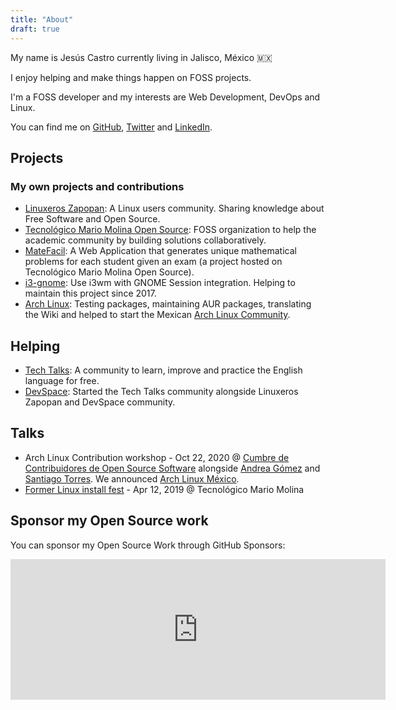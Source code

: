 ```yaml
---
title: "About"
draft: true
---
```


My name is Jesús Castro currently living in Jalisco, México 🇲🇽

I enjoy helping and make things happen on FOSS projects.

I'm a FOSS developer and my interests are Web Development, DevOps and Linux.

You can find me on [GitHub](https://github.com/jcstr), [Twitter](https://twitter.com/gccstr) and [LinkedIn](https://linkedin.com/in/jcstr).

## Projects
### My own projects and contributions
* [Linuxeros Zapopan](https://twitter.com/lnxzpn): A Linux users community. Sharing knowledge about Free Software and Open Source.
* [Tecnológico Mario Molina Open Source](https://github.com/osstecmm): FOSS organization to help the academic community by building solutions collaboratively.  
* [MateFacil](https://github.com/osstecmm/matefacil-demo): A Web Application that generates unique mathematical problems for each student given an exam (a project hosted on Tecnológico Mario Molina Open Source).
* [i3-gnome](https://github.com/i3-gnome/i3-gnome): Use i3wm with GNOME Session integration. Helping to maintain this project since 2017.
* [Arch Linux](https://wiki.archlinux.org/index.php/User:51v4n): Testing packages, maintaining AUR packages, translating the Wiki and helped to start the Mexican [Arch Linux Community](https://archlinux.mx).

## Helping
* [Tech Talks](https://t.me/techntalks): A community to learn, improve and practice the English language for free.
* [DevSpace](https://devspace.mx): Started the Tech Talks community alongside Linuxeros Zapopan and DevSpace community. 

## Talks
* Arch Linux Contribution workshop - Oct 22, 2020 @ [Cumbre de Contribuidores de Open Source Software](https://www.youtube.com/watch?v=a4KpbdGiwtk) alongside [Andrea Gómez](https://github.com/da-edra) and [Santiago Torres](https://badhomb.re). We announced [Arch Linux México](https://archlinux.mx).
* [Former Linux install fest](https://camo.githubusercontent.com/69c9e18cad2f0dac0a4129ebcb770106195da9a7ecc0e823a419e89ffdff1c21/68747470733a2f2f692e696d6775722e636f6d2f4275414a71786f2e6a7067) - Apr 12, 2019 @ Tecnológico Mario Molina

## Sponsor my Open Source work
You can sponsor my Open Source Work through GitHub Sponsors:
<iframe src="https://github.com/sponsors/jcstr/card" title="Sponsor jcstr" height="225" width="600" style="border: 0;"></iframe>